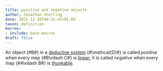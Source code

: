 ```yaml
---
title: positive and negative objects
author: Jonathan Sterling
date: 2022-12-26T00:21:42+01:00
taxon: definition
macros:
- include: base-macros
draft: false
---
```


An object {#B#} in a [deductive system](dpl-0002) {#\mathcal{D}#} is called *positive* when every map
{#B\vdash C#} is [linear](dpl-0004); it is called
*negative* when every map {#A\vdash B#} is [thunkable](dpl-0004).
